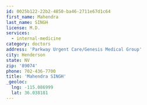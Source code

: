 ```yaml
---
id: 0025b122-22b2-4850-ba46-2711e67d1c64
first_name: Mahendra
last_name: SINGH
license: M.D.
services:
  - internal-medicine
category: doctors
address: 'Parkway Urgent Care/Genesis Medical Group'
city: Henderson
state: NV
zip: '89074'
phone: 702-436-7700
title: 'Mahendra SINGH'
_geoloc:
  lng: -115.086999
  lat: 36.038181
---
```

